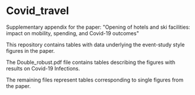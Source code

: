 # Covid_travel
Supplementary appendix for the paper: "Opening of hotels and ski facilities: impact on mobility, spending, and Covid-19 outcomes"


This repository contains tables with data underlying the event-study style figures in the paper. 

The Double_robust.pdf file contains tables describing the figures with results on Covid-19 Infections.

The remaining files represent tables corresponding to single figures from the paper. 
